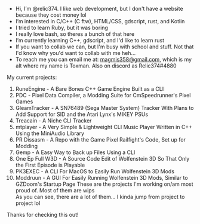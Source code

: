 - Hi, I’m @relic374. I like web development, but I don't have a website because they cost money lol
- I’m interested in C/C++ (C ftw), HTML/CSS, gdscript, rust, and Kotlin
- I tried to learn Ruby, but it was boring
- I really love bash, so theres a bunch of that here
- I’m currently learning C++, gdscript, and I'd like to learn rust
- If you want to collab we can, but I'm busy with school and stuff. Not that I'd know why you'd want to collab with me heh...
- To reach me you can email me at: magmis358@gmail.com, which is my alt where my name is Toxman. Also on discord as Relic374#4880

My current projects:<br>
1.  RuneEngine      - A Bare Bones C++ Game Engine Built as a CLI
2.  PDC             - Pixel Data Compiler, a Modding Suite for CmSpeedrunner's Pixel Games
3.  GleamTracker    - A SN76489 (Sega Master System) Tracker With Plans to Add Support for SID and the Atari Lynx's MIKEY PSUs
4.  Treacain        - A Niche CLI Tracker
5.  mtplayer        - A Very Simple & Lightweight CLI Music Player Written in C++ Using the MiniAudio Library
6.  PR Dissasm      - A Repo with the Game Pixel Railfight's Code, Set up for Modding
7.  Gemp            - A Easy Way to Back up Files Using a CLI
8.  One Ep Full W3D - A Source Code Edit of Wolfenstein 3D So That Only the First Episode is Playable
9.  PK3EXEC         - A CLI For MacOS to Easily Run Wolfenstein 3D Mods
10. Moddruun        - A GUI For Easily Running Wolfenstein 3D Mods, Similar to GZDoom's Startup Page
These are the projects I'm working on/am most proud of. Most of them are wips<br>
As you can see, there are a lot of them... I kinda jump from project to project lol<br>

Thanks for checking this out!
